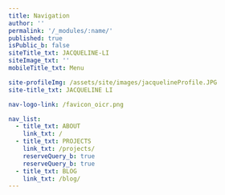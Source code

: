 ```yaml
---
title: Navigation
author: ''
permalink: '/_modules/:name/'
published: true
isPublic_b: false
siteTitle_txt: JACQUELINE-LI
siteImage_txt: ''
mobileTitle_txt: Menu

site-profileImg: /assets/site/images/jacquelineProfile.JPG
site-title_txt: JACQUELINE LI

nav-logo-link: /favicon_oicr.png

nav_list:
  - title_txt: ABOUT
    link_txt: /
  - title_txt: PROJECTS
    link_txt: /projects/
    reserveQuery_b: true
    reserveQuery_b: true
  - title_txt: BLOG
    link_txt: /blog/
---
```

